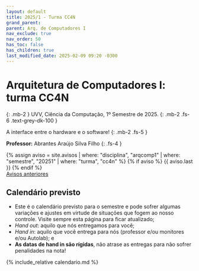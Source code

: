 ```yaml
---
layout: default
title: 2025/1 - Turma CC4N
grand_parent: 
parent: Arq. de Computadores I
nav_exclude: true
nav_order: 50
has_toc: false
has_children: true
last_modified_date: 2025-02-09 09:20 -0300
---
```


# **Arquitetura de Computadores I: turma CC4N**
{: .mb-2 }
UVV, Ciência da Computação, 1º Semestre de 2025.
{: .mb-2 .fs-6 .text-grey-dk-100 }

A interface entre o hardware e o software!
{: .mb-2 .fs-5 }

**Professor:** Abrantes Araújo Silva Filho
{: .fs-4 }

<div class="d-flex">
  <div class="flex-justify-start" style="flex-grow: 1">
  {% assign aviso = site.avisos
     | where: "disciplina", "arqcomp1"
     | where: "semestre", "20251"
     | where: "turma", "cc4n" %}
  {% if aviso %}
    {{ aviso.last }}
  {% endif %}
  </div>
</div>
<div style="flex-grow: 0">
  <a href="{{ page.dir }}avisos" class="btn btn-outline">Avisos anteriores</a>
</div>

## Calendário previsto
- Este é o calendário previsto para o semestre e pode sofrer algumas variações e
  ajustes em virtude de situações que fogem ao nosso controle. Visite sempre
  esta página para ficar atualizado;
- *Hand out*: aquilo que nós entregamos para você;
- *Hand in*: aquilo que você entrega para nós (professor e/ou monitores e/ou
  Autolab); e
- **As datas de hand in são rígidas**, não atrase as entregas para não sofrer
  penalidades na nota!
  
{% include_relative calendario.md %}
